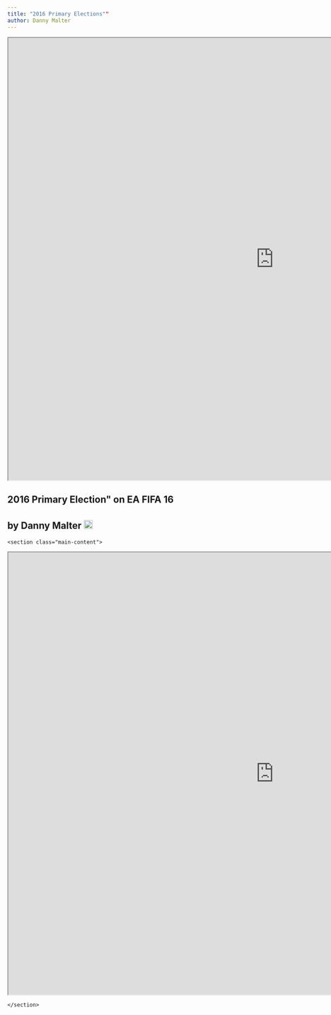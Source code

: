 ```yaml
---
title: "2016 Primary Elections""
author: Danny Malter
---
```



<iframe src="https://public.tableau.com/profile/dim302#!/vizhome/2016PrimaryElection/Dashboard" width="1200" height="1000"></iframe>


<!DOCTYPE html>
<html lang="en-us">
  <head>
    <meta charset="UTF-8">
    <title>Playing "Moneyball" on EA FIFA 16</title>
    <meta name="viewport" content="width=device-width, initial-scale=1">
    <link rel="stylesheet" type="text/css" href="stylesheets/normalize.css" media="screen">
    <link href='https://fonts.googleapis.com/css?family=Open+Sans:400,700' rel='stylesheet' type='text/css'>
    <link rel="stylesheet" type="text/css" href="stylesheets/stylesheet.css" media="screen">
    <link rel="stylesheet" type="text/css" href="stylesheets/github-light.css" media="screen">
  </head>
  <body>
    <section class="page-header">
      <h1 class="project-name">2016 Primary Election" on EA FIFA 16</h1>
      <h2 class="project-tagline">by Danny Malter <a href="https://ca.linkedin.com/in/danmalter" target="_blank"><img src="img/in.png" height="20" weight="20" style="padding-top:5px;"></a></h2>
    </section>

    <section class="main-content">

  <iframe src="https://public.tableau.com/profile/dim302#!/vizhome/2016PrimaryElection/Dashboard" width="1200"     height="1000"></iframe>

    </section>


  
  </body>
</html>
